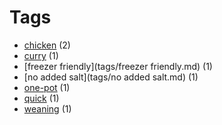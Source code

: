 # Tags

- [chicken](tags/chicken.md) (2)
- [curry](tags/curry.md) (1)
- [freezer friendly](tags/freezer friendly.md) (1)
- [no added salt](tags/no added salt.md) (1)
- [one-pot](tags/one-pot.md) (1)
- [quick](tags/quick.md) (1)
- [weaning](tags/weaning.md) (1)
